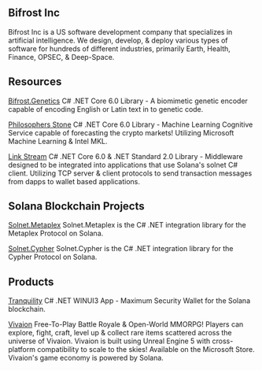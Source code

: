 ## Bifrost Inc
Bifrost Inc is a US software development company that specializes in artificial intelligence. We design, develop, & deploy various types of software for hundreds of different industries, primarily Earth, Health, Finance, OPSEC, & Deep-Space.
## Resources
[Bifrost.Genetics](https://github.com/Bifrost-Technologies/Bifrost.Genetics) C# .NET Core 6.0 Library - A biomimetic genetic encoder capable of encoding English or Latin text in to genetic code.

[Philosophers Stone](https://github.com/Bifrost-Technologies/Philosophers-Stone) C# .NET Core 6.0 Library - Machine Learning Cognitive Service capable of forecasting the crypto markets! Utilizing Microsoft Machine Learning & Intel MKL.

[Link Stream](https://github.com/Bifrost-Technologies/Link-Stream) C# .NET Core 6.0 & .NET Standard 2.0 Library - Middleware designed to be integrated into applications that use Solana's solnet C# client. Utilizing TCP server & client protocols to send transaction messages from dapps to wallet based applications. 

## Solana Blockchain Projects
[Solnet.Metaplex](https://github.com/bmresearch/Solnet.Metaplex) Solnet.Metaplex is the C# .NET integration library for the Metaplex Protocol on Solana.

[Solnet.Cypher](https://github.com/Bifrost-Technologies/Solnet.Cypher) Solnet.Cypher is the C# .NET integration library for the Cypher Protocol on Solana.

## Products
[Tranquility](https://github.com/Bifrost-Technologies/Tranquility) C# .NET WINUI3 App - Maximum Security Wallet for the Solana blockchain.

[Vivaion](https://www.microsoft.com/en-us/p/vivaion-launcher/9NMVQ5W9LSJX?rtc=1&activetab=pivot:overviewtab) Free-To-Play Battle Royale & Open-World MMORPG! Players can explore, fight, craft, level up & collect rare items scattered across the universe of Vivaion. Vivaion is built using Unreal Engine 5 with cross-platform compatibility to scale to the skies! Available on the Microsoft Store. Vivaion's game economy is powered by Solana.
